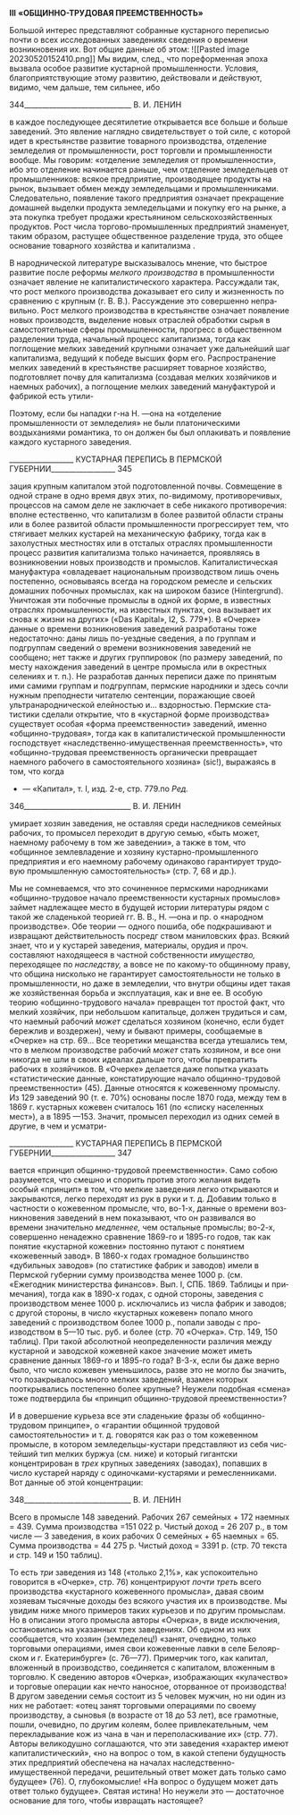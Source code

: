 **III** **«ОБЩИННО-ТРУДОВАЯ ПРЕЕМСТВЕННОСТЬ»**

Большой интерес представляют собранные кустарного переписью почти о всех ис­следованных заведениях сведения о времени возникновения их. Вот общие данные об этом:
![[Pasted image 20230520152410.png]]
Мы видим, след., что пореформенная эпоха вызвала особое развитие кустарной про­мышленности. Условия, благоприятствующие этому развитию, действовали и действу­ют, видимо, чем дальше, тем сильнее, ибо

  

344______________________________ В. И. ЛЕНИН

в каждое последующее десятилетие открывается все больше и больше заведений. Это явление наглядно свидетельствует о той силе, с которой идет в крестьянстве развитие товарного производства, отделение земледелия от промышленности, рост торговли и промышленности вообще. Мы говорим: «отделение земледелия от промышленности», ибо это отделение начинается раньше, чем отделение земледельцев от промышленни­ков: всякое предприятие, производящее продукты на рынок, вызывает обмен между земледельцами и промышленниками. Следовательно, появление такого предприятия означает прекращение домашней выделки продукта земледельцами и покупку его на рынке, а эта покупка требует продажи крестьянином сельскохозяйственных продуктов. Рост числа торгово-промышленных предприятий знаменует, таким образом, растущее общественное разделение труда, это общее основание товарного хозяйства и капита­лизма .

В народнической литературе высказывалось мнение, что быстрое развитие после реформы _мелкого производства_ в промышленности означает явление не капиталисти­ческого характера. Рассуждали так, что рост мелкого производства доказывает его силу и жизненность по сравнению с крупным (г. В. В.). Рассуждение это совершенно непра­вильно. Рост мелкого производства в крестьянстве означает появление новых произ­водств, выделение новых отраслей обработки сырья в самостоятельные сферы про­мышленности, прогресс в общественном разделении труда, начальный процесс капита­лизма, тогда как поглощение мелких заведений крупными означает уже дальнейший шаг капитализма, ведущий к победе высших форм его. Распространение мелких заве­дений в крестьянстве расширяет товарное хозяйство, подготовляет почву для капита­лизма (создавая мелких хозяйчиков и наемных рабочих), а поглощение мелких заведе­ний мануфактурой и фабрикой есть утили-

Поэтому, если бы нападки г-на Н. —она на «отделение промышленности от земледелия» не были платоническими воздыханиями романтика, то он должен бы был оплакивать и появление каждого кус­тарного заведения.

  

__________________ КУСТАРНАЯ ПЕРЕПИСЬ В ПЕРМСКОЙ ГУБЕРНИИ__________________ 345

зация крупным капиталом этой подготовленной почвы. Совмещение в одной стране в одно время двух этих, по-видимому, противоречивых, процессов на самом деле не за­ключает в себе никакого противоречия: вполне естественно, что капитализм в более развитой области страны или в более развитой области промышленности прогрессиру­ет тем, что стягивает мелких кустарей на механическую фабрику, тогда как в захолуст­ных местностях или в отсталых отраслях промышленности процесс развития капита­лизма только начинается, проявляясь в возникновении новых производств и промы­слов. Капиталистическая мануфактура «овладевает национальным производством лишь очень постепенно, основываясь всегда на городском ремесле и сельских домашних по­бочных промыслах, как на широком базисе (Hintergrund). Уничтожая эти побочные промыслы в одной их форме, в известных отраслях промышленности, на известных пунктах, она вызывает их снова к жизни на других» («Das Kapital», I2, S. 779*). В «Очерке» данные о времени возникновения заведений разработаны тоже недостаточно: даны лишь по-уездные сведения, а по группам и подгруппам сведений о времени воз­никновения заведений не сообщено; нет также и других группировок (по размеру заве­дений, по месту нахождения заведений в центре промысла или в окрестных селениях и т. п.). Не разработав данных переписи даже по принятым ими самими группам и под­группам, пермские народники и здесь сочли нужным преподнести читателю сентенции, поражающие своей ультранароднической елейностью и... вздорностью. Пермские ста­тистики сделали открытие, что в «кустарной форме производства» существует особая «форма преемственности» заведений, именно «общинно-трудовая», тогда как в капита­листической промышленности господствует «наследственно-имущественная преемст­венность», что «общинно-трудовая преемственность органически превращает наемного рабочего в самостоятельного хозяина» (sic!), выражаясь в том, что когда

* — «Капитал», т. I, изд. 2-е, стр. 779.по _Ред._

  

346______________________________ В. И. ЛЕНИН

умирает хозяин заведения, не оставляя среди наследников семейных рабочих, то про­мысел переходит в другую семью, «быть может, наемному рабочему в том же заведе­нии», а также в том, что «общинное землевладение и хозяину кустарно-промышленного предприятия и его наемному рабочему одинаково гарантирует трудо­вую промышленную самостоятельность» (стр. 7, 68 и др.).

Мы не сомневаемся, что это сочиненное пермскими народниками «общинно-трудовое начало преемственности кустарных промыслов» займет надлежащее место в будущей истории литературы рядом с такой же сладенькой теорией гг. В. В., Н. —она и пр. о «народном производстве». Обе теории — одного пошиба, обе подкрашивают и извращают действительность посредг ством маниловских фраз. Всякий знает, что и у кустарей заведения, материалы, орудия и проч. составляют находящееся в частной соб­ственности _имущество,_ переходящее по _наследству,_ а вовсе не по какому-то общинно­му праву, что община нисколько не гарантирует самостоятельности не только в про­мышленности, но даже в земледелии, что внутри общины идет такая же хозяйственная борьба и эксплуатация, как и вне ее. В особую теорию «общинно-трудового начала» превращен тот простой факт, что мелкий хозяйчик, при небольшом капитальце, должен трудиться и сам, что наемный рабочий _может_ сделаться хозяином (конечно, если бу­дет бережлив и воздержен), чему и бывают примеры, сообщаемые в «Очерке» на стр. 69... Все теоретики мещанства всегда утешались тем, что в мелком производстве рабо­чий _может_ стать хозяином, и все они никогда не шли в своих идеалах дальше того, чтобы превратить рабочих в хозяйчиков. В «Очерке» делается даже попытка указать «статистические данные, констатирующие начало общинно-трудовой преемственно­сти» (45). Данные относятся к кожевенному промыслу. Из 129 заведений 90 (т. е. 70%) основаны после 1870 года, между тем в 1869 г. кустарных кожевен считалось 161 (по «списку населенных мест»), а в 1895 —153. Значит, промысел переходил из одних се­мей в другие, в чем и усматри-

  

__________________ КУСТАРНАЯ ПЕРЕПИСЬ В ПЕРМСКОЙ ГУБЕРНИИ__________________ 347

вается «принцип общинно-трудовой преемственности». Само собою разумеется, что смешно и спорить против этого желания видеть особый «принцип» в том, что мелкие заведения легко открываются и закрываются, легко переходят из рук в руки и т. д. До­бавим только в частности о кожевенном промысле, что, во-1-х, данные о времени воз­никновения заведений в нем показывают, что он развивался во времени значительно _медленнее,_ чем остальные промыслы; во-2-х, совершенно ненадежно сравнение 1869-го и 1895-го годов, так как понятие «кустарной кожевни» постоянно путают с понятием «кожевенный завод». В 1860-х годах громадное большинство «дубильных заводов» (по статистике фабрик и заводов) имели в Пермской губернии сумму производства менее 1000 р. (см. «Ежегодник министерства финансов». Вып. I, СПБ. 1869. Таблицы и при­мечания), тогда как в 1890-х годах, с одной стороны, заведения с производством менее 1000 р. исключались из числа фабрик и заводов; с другой стороны, в число «кустарных кожевен» попало много заведений с производством более 1000 р., попали заводы с про­изводством в 5—10 тыс. руб. и более (стр. 70 «Очерка». Стр. 149, 150 таблиц). При та­кой абсолютной неопределенности различия между кустарной и заводской кожевней какое значение может иметь сравнение данных 1869-го и 1895-го года? В-З-х, если бы даже верно было, что число кожевен уменьшилось, разве это не могло бы значить, что позакрывалось много мелких заведений, взамен которых пооткрывались постепенно более крупные? Неужели подобная «смена» тоже подтвердила бы «принцип общинно-трудовой преемственности»?

И в довершение курьеза все эти сладенькие фразы об «общинно-трудовом принци­пе», о «гарантии общинной трудовой самостоятельности» и т. д. говорятся как раз о том кожевенном промысле, в котором земледельцы-кустари представляют из себя чис­тейший тип мелких буржуа (см. ниже) и который гигантски концентрирован в _трех_ крупных заведениях (заводах), попавших в число кустарей наряду с одиночками-кустарями и ремесленниками. Вот данные об этой концентрации:

  

348______________________________ В. И. ЛЕНИН

Всего в промысле 148 заведений. Рабочих 267 семейных + 172 наемных = 439. Сум­ма производства =151 022 р. Чистый доход = 26 207 р., в том числе — 3 заведения, в коих рабочих 0 семейных + 65 наемных = 65. Сумма производства = 44 275 р. Чистый доход = 3391 р. (стр. 70 текста и стр. 149 и 150 таблиц).

То есть _три_ заведения из 148 («только 2,1%», как успокоительно говорится в «Очер­ке», стр. 76) концентрируют _почти треть_ всего производства «кустарного кожевенно­го промысла», давая своим хозяевам тысячные доходы без всякого участия их в произ­водстве. Мы увидим ниже много примеров таких курьезов и по другим промыслам. Но в описании этого промысла авторы «Очерка», в виде исключения, остановились на ука­занных трех заведениях. Об одном из них сообщается, что хозяин (земледелец!) «занят, очевидно, только торговыми операциями, имея свои кожевенные лавки в селе Белояр-ском и г. Екатеринбурге» (с. 76—77). Примерчик того, как капитал, вложенный в про­изводство, соединяется с капиталом, вложенным в торговлю. К сведению авторов «Очерка», изображающих «кулачество» и торговые операции как нечто наносное, ото­рванное от производства! В другом заведении семья состоит из 5 человек мужчин, но ни один из них не работает: «отец занят торговыми операциями по своему производст­ву, а сыновья (в возрасте от 18 до 53 лет), все грамотные, пошли, очевидно, по другим колеям, более привлекательным, чем перекладывание кож из чана в чан и переполаски­вание их» (стр. 77). Авторы великодушно соглашаются, что эти заведения «характер имеют капиталистический», «но на вопрос о том, в какой степени будущность этих предприятий обеспечена на началах наследственно-имущественной передачи, реши­тельный ответ может дать только само будущее» (76). О, глубокомыслие! «На вопрос о будущем может дать ответ только будущее». Святая истина! Но неужели это — доста­точное основание для того, чтобы извращать настоящее?